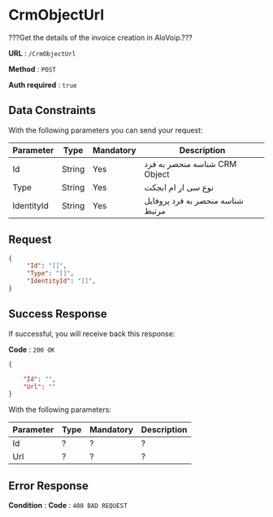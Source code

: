 # CrmObjectUrl

???Get the details of the invoice creation in AloVoip.???


**URL** : `/CrmObjectUrl`

**Method** : `POST`

**Auth required** : `true`

## Data Constraints
With the following parameters you can send your request:

|Parameter|Type|Mandatory|Description|
|-|-|-|-| 
|Id |String|Yes| شناسه منحصر به فرد CRM Object |
|Type |String |Yes | نوع سی ار ام ابجکت|
|IdentityId |String |Yes |شناسه منحصر به فرد پروفایل مرتبط|

## Request 


```json
{
     "Id": "[]",
     "Type": "[]",
     "IdentityId": "[]",   
}
```

## Success Response
If successful, you will receive back this response:

**Code** : `200 OK`

```json
{

    "Id": "",
    "Url": ""
}

```
With the following parameters:

|Parameter|Type|Mandatory|Description|
|-|-|-|-| 
|Id|? |? | ? |
|Url|? |? | ? |
## Error Response

**Condition** : 
**Code** : `400 BAD REQUEST`

